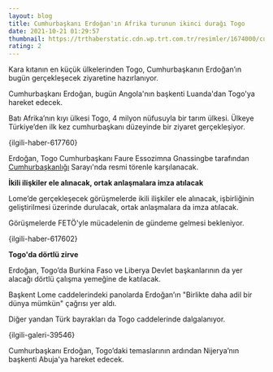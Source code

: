 ```yaml
--- 
layout: blog
title: Cumhurbaşkanı Erdoğan'ın Afrika turunun ikinci durağı Togo
date: 2021-10-21 01:29:57
thumbnail: https://trthaberstatic.cdn.wp.trt.com.tr/resimler/1674000/cumhurbaskani-recep-tayyip-erdogan-aa-1675591.jpg
rating: 2
---
```

<p>
	Kara kıtanın en küçük ülkelerinden Togo, Cumhurbaşkanın Erdoğan’ın bugün gerçekleşecek ziyaretine hazırlanıyor.</p>
<p>
	Cumhurbaşkanı Erdoğan, bugün Angola'nın başkenti Luanda'dan Togo'ya hareket edecek.</p>
<p>
	Batı Afrika’nın kıyı ülkesi Togo, 4 milyon nüfusuyla bir tarım ülkesi. Ülkeye Türkiye’den ilk kez cumhurbaşkanı düzeyinde bir ziyaret gerçekleşiyor.</p>
<p>
	{ilgili-haber-617760}</p>
<p>
	Erdoğan, Togo Cumhurbaşkanı Faure Essozimna Gnassingbe tarafından <a href="https://www.trthaber.com/etiket/cumhurbaskanligi/" target="_blank">Cumhurbaşkanlığı</a> Sarayı'nda resmi törenle karşılanacak. </p>
<p>
	<strong>İkili ilişkiler ele alınacak, ortak anlaşmalara imza atılacak</strong></p>
<p>
	Lome’de gerçekleşecek görüşmelerde ikili ilişkiler ele alınacak, işbirliğinin geliştirilmesi üzerinde durulacak, ortak anlaşmalara da imza atılacak.</p>
<p>
	Görüşmelerde FETÖ'yle mücadelenin de gündeme gelmesi bekleniyor.</p>
<p>
	{ilgili-haber-617602}</p>
<p>
	<strong>Togo'da dörtlü zirve</strong></p>
<p>
	Erdoğan, Togo’da Burkina Faso ve Liberya Devlet başkanlarının da yer alacağı dörtlü çalışma yemeğine de katılacak.</p>
<p>
	Başkent Lome caddelerindeki panolarda Erdoğan’ın "Birlikte daha adil bir dünya mümkün" çağrısı yer aldı.</p>
<p>
	Diğer yandan Türk bayrakları da Togo caddelerinde dalgalanıyor.</p>
<p>
	{ilgili-galeri-39546}</p>
<p>
	Cumhurbaşkanı Erdoğan, Togo’daki temaslarının ardından Nijerya’nın başkenti Abuja'ya hareket edecek.</p>
